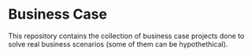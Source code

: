 # Business Case
 This repository contains the collection of business case projects done to solve real business scenarios (some of them can be hypothethical).
